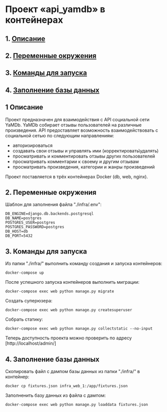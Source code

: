 # Проект «api_yamdb» в контейнерах

## 1. [Описание](#1)
## 2. [Переменные окружения](#2)
## 3. [Команды для запуска](#3)
## 4. [Заполнение базы данных](#4)


## 1 Описание <a id=1></a>

Проект предназначен для взаимодействия с API социальной сети YaMDb.
YaMDb собирает отзывы пользователей на различные произведения.
API предоставляет возможность взаимодействовать с социальной сетью по следующим направлениям:

  - авторизироваться
  - создавать свои отзывы и управлять ими (корректировать\удалять)
  - просматривать и комментировать отзывы других пользователей
  - просматривать комментарии к своему и другим отзывам
  - просматривать произведения, категории и жанры произведений

Проект поставляется в трёх контейнерах Docker (db, web, nginx).


## 2. Переменные окружения <a id=2></a>

Шаблон для заполнения файла "./infra/.env":
```
DB_ENGINE=django.db.backends.postgresql
DB_NAME=postgres
POSTGRES_USER=postgres
POSTGRES_PASSWORD=postgres
DB_HOST=db
DB_PORT=5432
```


## 3. Команды для запуска <a id=3></a>

Из папки "./infra/" выполнить команду создания и запуска контейнеров:
```
docker-compose up
```

После успешного запуска контейнеров выполнить миграции:
```
docker-compose exec web python manage.py migrate
```

Создать суперюзера:
```
docker-compose exec web python manage.py createsuperuser
```

Собрать статику:
```
docker-compose exec web python manage.py collectstatic --no-input 
```

Теперь доступность проекта можно проверить по адресу [http://localhost/admin/]


## 4. Заполнение базы данных <a id=4></a>

Скопировать файл с дампом базы данных из папки "./infra/" в контейнер:
```
docker cp fixtures.json infra_web_1:/app/fixtures.json
```

Заполненить базу данных из файла с дампом:
```
docker-compose exec web python manage.py loaddata fixtures.json
```
